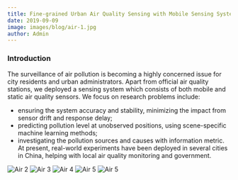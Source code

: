 ```yaml
---
title: Fine-grained Urban Air Quality Sensing with Mobile Sensing Systems
date: 2019-09-09
image: images/blog/air-1.jpg
author: Admin
---
```


### Introduction
The surveillance of air pollution is becoming a highly concerned issue for city residents and urban administrators. Apart from official air quality stations, we deployed a sensing system which consists of both mobile and static air quality sensors. We focus on research problems include:

- ensuring the system accuracy and stability, minimizing the impact from sensor drift and response delay;
- predicting pollution level at unobserved positions, using scene-specific machine learning methods;
- investigating the pollution sources and causes with information metric. At present, real-world experiments have been deployed in several cities in China, helping with local air quality monitoring and government.

![Air 2](../../../images/blog/air-2.jpg)
![Air 3](../../../images/blog/air-3.jpg)
![Air 4](../../../images/blog/air-4.jpg)
![Air 5](../../../images/blog/air-5.jpg)
![Air 5](../../../images/blog/air-6.jpg)